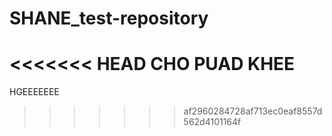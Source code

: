 # SHANE_test-repository
<<<<<<< HEAD
CHO PUAD KHEE
=======
HGEEEEEEE
>>>>>>> af2960284728af713ec0eaf8557d562d4101164f
